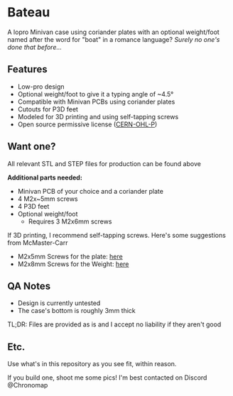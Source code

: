# Bateau
A lopro Minivan case using coriander plates with an optional weight/foot named after the word for "boat" in a romance language? *Surely no one's done that before...*

## Features
- Low-pro design
- Optional weight/foot to give it a typing angle of ~4.5°
- Compatible with Minivan PCBs using coriander plates
- Cutouts for P3D feet
- Modeled for 3D printing and using self-tapping screws
- Open source permissive license ([CERN-OHL-P](https://cern-ohl.web.cern.ch/home))

## Want one?

All relevant STL and STEP files for production can be found above
 
**Additional parts needed:**
- Minivan PCB of your choice and a coriander plate
- 4 M2x~5mm screws
- 4 P3D feet
- Optional weight/foot
  - Requires 3 M2x6mm screws

If 3D printing, I recommend self-tapping screws. Here's some suggestions from McMaster-Carr
- M2x5mm Screws for the plate: [here](https://www.mcmaster.com/96817A207/)
- M2x8mm Screws for the Weight: [here](https://www.mcmaster.com/95893A165/)



## QA Notes
- Design is currently untested
- The case's bottom is roughly 3mm thick

TL;DR: Files are provided as is and I accept no liability if they aren't good

## Etc.
Use what's in this repository as you see fit, within reason. 

If you build one, shoot me some pics! I'm best contacted on Discord @Chronomap
